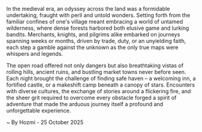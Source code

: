 
In the medieval era, an odyssey across the land was a formidable undertaking, fraught with peril and untold wonders. Setting forth from the familiar confines of one's village meant embracing a world of untamed wilderness, where dense forests harbored both elusive game and lurking bandits. Merchants, knights, and pilgrims alike embarked on journeys spanning weeks or months, driven by trade, duty, or an unyielding faith, each step a gamble against the unknown as the only true maps were whispers and legends.

The open road offered not only dangers but also breathtaking vistas of rolling hills, ancient ruins, and bustling market towns never before seen. Each night brought the challenge of finding safe haven – a welcoming inn, a fortified castle, or a makeshift camp beneath a canopy of stars. Encounters with diverse cultures, the exchange of stories around a flickering fire, and the sheer grit required to overcome every obstacle forged a spirit of adventure that made the arduous journey itself a profound and unforgettable experience.

~ By Hozmi - 25 October 2025
